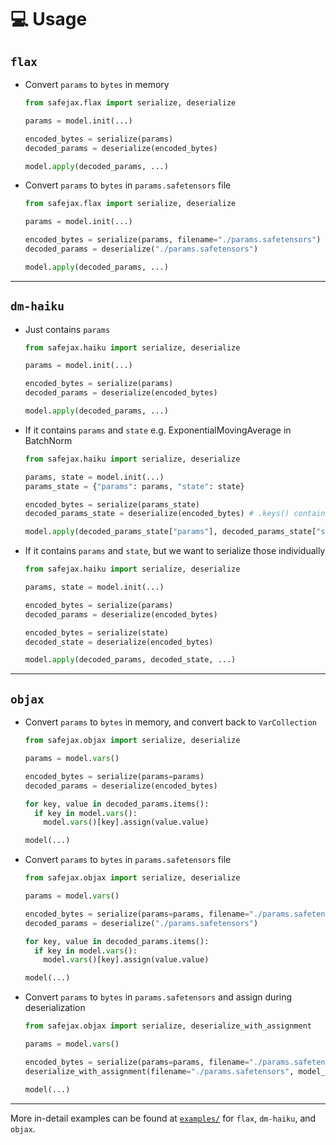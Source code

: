 # 💻 Usage

## `flax`

* Convert `params` to `bytes` in memory

  ```python
  from safejax.flax import serialize, deserialize

  params = model.init(...)

  encoded_bytes = serialize(params)
  decoded_params = deserialize(encoded_bytes)

  model.apply(decoded_params, ...)
  ```

* Convert `params` to `bytes` in `params.safetensors` file

  ```python
  from safejax.flax import serialize, deserialize

  params = model.init(...)

  encoded_bytes = serialize(params, filename="./params.safetensors")
  decoded_params = deserialize("./params.safetensors")

  model.apply(decoded_params, ...)
  ```

---

## `dm-haiku`

* Just contains `params`

  ```python
  from safejax.haiku import serialize, deserialize

  params = model.init(...)

  encoded_bytes = serialize(params)
  decoded_params = deserialize(encoded_bytes)

  model.apply(decoded_params, ...)
  ```

* If it contains `params` and `state` e.g. ExponentialMovingAverage in BatchNorm

  ```python
  from safejax.haiku import serialize, deserialize

  params, state = model.init(...)
  params_state = {"params": params, "state": state}
  
  encoded_bytes = serialize(params_state)
  decoded_params_state = deserialize(encoded_bytes) # .keys() contains `params` and `state`

  model.apply(decoded_params_state["params"], decoded_params_state["state"], ...)
  ```

* If it contains `params` and `state`, but we want to serialize those individually

  ```python
  from safejax.haiku import serialize, deserialize

  params, state = model.init(...)

  encoded_bytes = serialize(params)
  decoded_params = deserialize(encoded_bytes)

  encoded_bytes = serialize(state)
  decoded_state = deserialize(encoded_bytes)

  model.apply(decoded_params, decoded_state, ...)
  ```

---

## `objax`

* Convert `params` to `bytes` in memory, and convert back to `VarCollection`

  ```python
  from safejax.objax import serialize, deserialize

  params = model.vars()

  encoded_bytes = serialize(params=params)
  decoded_params = deserialize(encoded_bytes)

  for key, value in decoded_params.items():
    if key in model.vars():
      model.vars()[key].assign(value.value)

  model(...)
  ```

* Convert `params` to `bytes` in `params.safetensors` file

  ```python
  from safejax.objax import serialize, deserialize

  params = model.vars()

  encoded_bytes = serialize(params=params, filename="./params.safetensors")
  decoded_params = deserialize("./params.safetensors")

  for key, value in decoded_params.items():
    if key in model.vars():
      model.vars()[key].assign(value.value)

  model(...)
  ```

* Convert `params` to `bytes` in `params.safetensors` and assign during deserialization

  ```python
  from safejax.objax import serialize, deserialize_with_assignment

  params = model.vars()

  encoded_bytes = serialize(params=params, filename="./params.safetensors")
  deserialize_with_assignment(filename="./params.safetensors", model_vars=params)

  model(...)
  ```

---

More in-detail examples can be found at [`examples/`](https://github.com/alvarobartt/safejax/examples)
for `flax`, `dm-haiku`, and `objax`.
